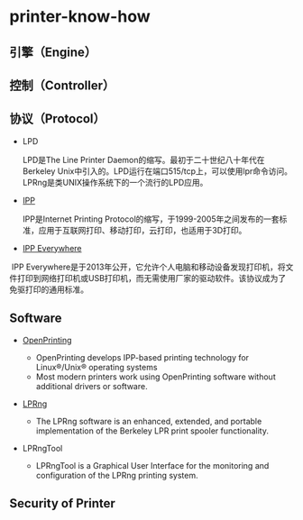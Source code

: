 # printer-know-how

## 引擎（Engine）



## 控制（Controller）



## 协议（Protocol）



- LPD

  LPD是The Line Printer Daemon的缩写。最初于二十世纪八十年代在Berkeley Unix中引入的。LPD运行在端口515/tcp上，可以使用lpr命令访问。LPRng是类UNIX操作系统下的一个流行的LPD应用。

- [IPP](blob/main/ipp\ipp-firstpage.md)

  IPP是Internet Printing Protocol的缩写，于1999-2005年之间发布的一套标准，应用于互联网打印、移动打印，云打印，也适用于3D打印。

- [IPP Everywhere](ipp\IPP-Everywhere.md)

​     IPP Everywhere是于2013年公开，它允许个人电脑和移动设备发现打印机，将文件打印到网络打印机或USB打印机，而无需使用厂家的驱动软件。该协议成为了免驱打印的通用标准。



## Software

- [OpenPrinting](https://openprinting.github.io/)
    - OpenPrinting develops IPP-based printing technology for Linux®/Unix® operating systems
    - Most modern printers work using OpenPrinting software without additional drivers or software.

- [LPRng](http://www.lprng.com/)
    - The LPRng software is an enhanced, extended, and portable implementation of the Berkeley LPR print spooler functionality. 
- LPRngTool
    - LPRngTool is a Graphical User Interface for the monitoring and configuration of the LPRng printing system. 

## Security of Printer

